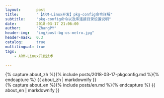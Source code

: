```yaml
---
layout:       post
title:        "【ARM-Linux开发】pkg-config命令详解"
subtitle:     "pkg-config命令以及库连接目录设置说明"
date:         2018-03-17 21:06:00
author:       "ZhangPY"
header-img:   "img/post-bg-os-metro.jpg"
header-mask:  0.3
catalog:      true
multilingual: true
tags:
    - ARM-Linux开发技术

---
```


<!-- Chinese Version -->
<div class="zh post-container">
    {% capture about_zh %}{% include posts/2018-03-17-pkgconfig.md %}{% endcapture %}
    {{ about_zh | markdownify }}
</div>

<!-- English Version -->
<div class="en post-container">
    {% capture about_en %}{% include posts/en.md %}{% endcapture %}
    {{ about_en | markdownify }}
</div>
